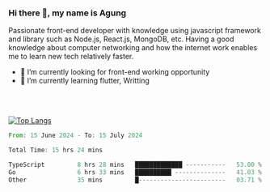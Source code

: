 ### Hi there 👋, my name is Agung
Passionate front-end developer with knowledge using javascript framework and library such as Node.js, React.js, MongoDB, etc. Having a good knowledge about computer networking and how the internet work enables me to learn new tech relatively faster.

<!--
**agungfir98/agungfir98** is a ✨ _special_ ✨ repository because its `README.md` (this file) appears on your GitHub profile.
-->

- 🔭 I’m currently looking for front-end working opportunity
- 🌱 I’m currently learning flutter, Writting
<br/>
<br/>

[![Top Langs](https://github-readme-stats.vercel.app/api/top-langs/?username=agungfir98&langs_count=5)](https://github.com/anuraghazra/github-readme-stats)

<!--START_SECTION:waka-->

```rust
From: 15 June 2024 - To: 15 July 2024

Total Time: 15 hrs 24 mins

TypeScript         8 hrs 28 mins   █████████████ -----------   53.00 %
Go                 6 hrs 33 mins   ██████████ --------------   41.03 %
Other              35 mins         █------------------------   03.71 %
```

<!--END_SECTION:waka-->
